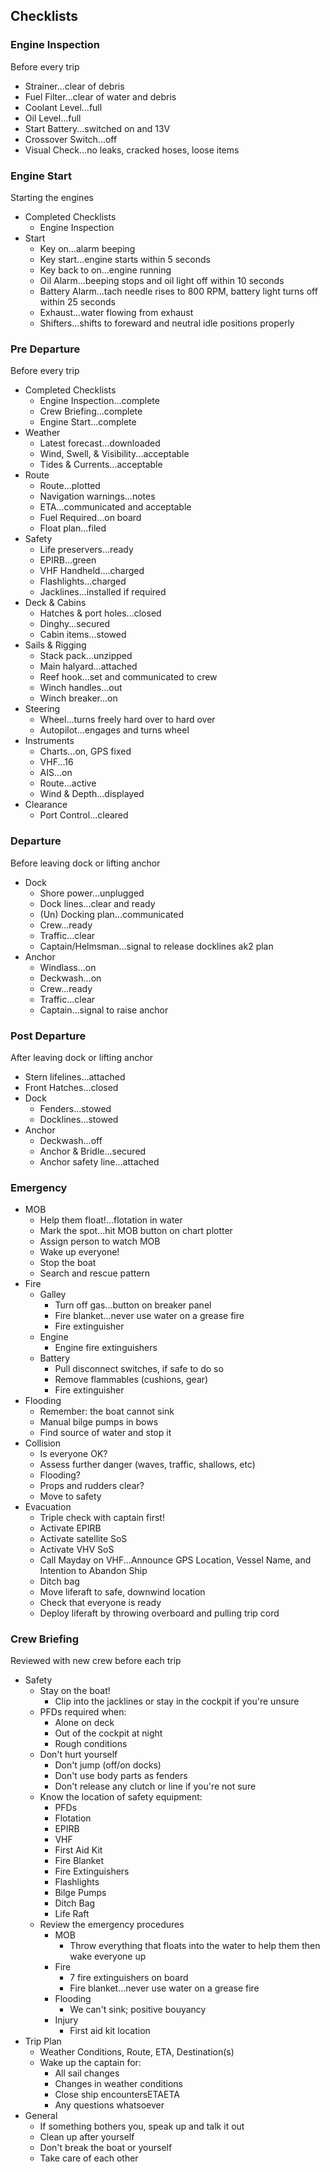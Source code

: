 ## Checklists

### Engine Inspection
Before every trip
- Strainer...clear of debris
- Fuel Filter...clear of water and debris
- Coolant Level...full
- Oil Level...full
- Start Battery...switched on and 13V
- Crossover Switch...off
- Visual Check...no leaks, cracked hoses, loose items
### Engine Start
Starting the engines
- Completed Checklists
	- Engine Inspection
- Start
	- Key on...alarm beeping
	- Key start...engine starts within 5 seconds
	- Key back to on...engine running
	- Oil Alarm...beeping stops and oil light off within 10 seconds
	- Battery Alarm...tach needle rises to 800 RPM, battery light turns off within 25 seconds
	- Exhaust...water flowing from exhaust
	- Shifters...shifts to foreward and neutral idle positions properly
### Pre Departure
Before every trip
- Completed Checklists
	- Engine Inspection...complete
	- Crew Briefing...complete
	- Engine Start...complete
- Weather
	- Latest forecast...downloaded
	- Wind, Swell, & Visibility...acceptable
	- Tides & Currents...acceptable
- Route
	- Route...plotted
	- Navigation warnings...notes
	- ETA...communicated and acceptable
	- Fuel Required...on board
	- Float plan...filed
- Safety
	- Life preservers...ready
	- EPIRB...green
	- VHF Handheld....charged
	- Flashlights...charged
	- Jacklines...installed if required
- Deck & Cabins
	- Hatches & port holes...closed
	- Dinghy...secured
	- Cabin items...stowed
- Sails & Rigging
	- Stack pack...unzipped
	- Main halyard...attached
	- Reef hook...set and communicated to crew
	- Winch handles...out
	- Winch breaker...on
- Steering
	- Wheel...turns freely hard over to hard over
	- Autopilot...engages and turns wheel
- Instruments
	- Charts...on, GPS fixed
	- VHF...16
	- AIS...on
	- Route...active
	- Wind & Depth...displayed
- Clearance
	- Port Control...cleared
### Departure
Before leaving dock or lifting anchor
- Dock
	- Shore power...unplugged
	- Dock lines...clear and ready
	- (Un) Docking plan...communicated
	- Crew...ready
	- Traffic...clear
	- Captain/Helmsman...signal to release docklines ak2 plan
- Anchor
	- Windlass...on
	- Deckwash...on
	- Crew...ready
	- Traffic...clear
	- Captain...signal to raise anchor
### Post Departure
After leaving dock or lifting anchor
- Stern lifelines...attached
- Front Hatches...closed
- Dock
	- Fenders...stowed
	- Docklines...stowed
- Anchor
	- Deckwash...off
	- Anchor & Bridle...secured
	- Anchor safety line...attached

### Emergency
- MOB
	- Help them float!...flotation in water
	- Mark the spot...hit MOB button on chart plotter
	- Assign person to watch MOB
	- Wake up everyone!
	- Stop the boat
	- Search and rescue pattern
- Fire
	- Galley
		- Turn off gas...button on breaker panel
		- Fire blanket...never use water on a grease fire
		- Fire extinguisher
	- Engine
		- Engine fire extinguishers
	- Battery
		- Pull disconnect switches, if safe to do so
		- Remove flammables (cushions, gear) 
		- Fire extinguisher
- Flooding
	- Remember: the boat cannot sink
	- Manual bilge pumps in bows
	- Find source of water and stop it
- Collision
	- Is everyone OK?
	- Assess further danger (waves, traffic, shallows, etc)
	- Flooding?
	- Props and rudders clear?
	- Move to safety
- Evacuation
	- Triple check with captain first!
	- Activate EPIRB
	- Activate satellite SoS
	- Activate VHV SoS
	- Call Mayday on VHF...Announce GPS Location, Vessel Name, and Intention to Abandon Ship
	- Ditch bag
	- Move liferaft to safe, downwind location
	- Check that everyone is ready
	- Deploy liferaft by throwing overboard and pulling trip cord
### Crew Briefing
Reviewed with new crew before each trip
- Safety
	- Stay on the boat! 
		- Clip into the jacklines or stay in the cockpit if you're unsure
	- PFDs required when:
		- Alone on deck
		- Out of the cockpit at night
		- Rough conditions
	- Don't hurt yourself
		- Don't jump (off/on docks)
		- Don't use body parts as fenders
		- Don't release any clutch or line if you're not sure
	- Know the location of safety equipment:
		- PFDs
		- Flotation
		- EPIRB
		- VHF
		- First Aid Kit
		- Fire Blanket
		- Fire Extinguishers
		- Flashlights
		- Bilge Pumps
		- Ditch Bag
		- Life Raft
	- Review the emergency procedures
		- MOB
			- Throw everything that floats into the water to help them then wake everyone up
		- Fire
			- 7 fire extinguishers on board
			- Fire blanket...never use water on a grease fire
		- Flooding
			- We can't sink; positive bouyancy
		- Injury
			- First aid kit location
- Trip Plan
	- Weather Conditions, Route, ETA, Destination(s)
	- Wake up the captain for:
		- All sail changes
		- Changes in weather conditions
		- Close ship encountersETAETA
		- Any questions whatsoever
- General
	- If something bothers you, speak up and talk it out
	- Clean up after yourself
	- Don't break the boat or yourself
	- Take care of each other